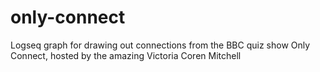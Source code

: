 # only-connect
Logseq graph for drawing out connections from the BBC quiz show Only Connect, hosted by the amazing Victoria Coren Mitchell
